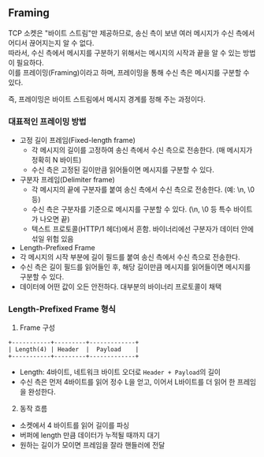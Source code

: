 ## Framing
TCP 소켓은 "바이트 스트림"만 제공하므로, 송신 측이 보낸 여러 메시지가 수신 측에서 어디서 끊어지는지 알 수 없다.  
따라서, 수신 측에서 메시지를 구분하기 위해서는 메시지의 시작과 끝을 알 수 있는 방법이 필요하다.  
이를 프레이밍(Framing)이라고 하며, 프레이밍을 통해 수신 측은 메시지를 구분할 수 있다.

즉, 프레이밍은 바이트 스트림에서 메시지 경계를 정해 주는 과정이다.

### 대표적인 프레이밍 방법
- 고정 길이 프레임(Fixed-length frame)
  - 각 메시지의 길이를 고정하여 송신 측에서 수신 측으로 전송한다. (매 메시지가 정확히 N 바이트)
  - 수신 측은 고정된 길이만큼 읽어들이면 메시지를 구분할 수 있다.
- 구분자 프레임(Delimiter frame)
  - 각 메시지의 끝에 구분자를 붙여 송신 측에서 수신 측으로 전송한다. (예: \n, \0 등)
  - 수신 측은 구분자를 기준으로 메시지를 구분할 수 있다. (\n, \0 등 특수 바이트가 나오면 끝)
  - 텍스트 프로토콜(HTTP/1 헤더)에서 흔함. 바이너리에선 구분자가 데이터 안에 섞일 위험 있음
-  Length-Prefixed Frame
  - 각 메시지의 시작 부분에 길이 필드를 붙여 송신 측에서 수신 측으로 전송한다.
  - 수신 측은 길이 필드를 읽어들인 후, 해당 길이만큼 메시지를 읽어들이면 메시지를 구분할 수 있다.
  - 데이터에 어떤 값이 오든 안전하다. 대부분의 바이너리 프로토콜이 채택

### Length-Prefixed Frame 형식

1. Frame 구성
```
+-----------+---------+-------------+
| Length(4) | Header  |  Payload    |
+-----------+---------+-------------+
```

- Length: 4바이트, 네트워크 바이트 오더로 `Header + Payload`의 길이
- 수신 측은 먼저 4바이트를 읽어 정수 L을 얻고, 이어서 L바이트를 더 읽어 한 프레임을 완성한다.

2. 동작 흐름
- 소켓에서 4 바이트를 읽어 길이를 파싱
- 버퍼에 length 만큼 데이터가 누적될 때까지 대기
- 원하는 길이가 모이면 프레임을 잘라 핸들러에 전달
